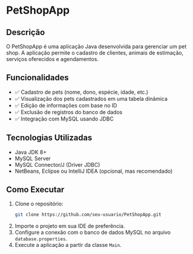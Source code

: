# PetShopApp

## Descrição
O PetShopApp é uma aplicação Java desenvolvida para gerenciar um pet shop. A aplicação permite o cadastro de clientes, animais de estimação, serviços oferecidos e agendamentos.

## Funcionalidades
- ✅ Cadastro de pets (nome, dono, espécie, idade, etc.)
- ✅ Visualização dos pets cadastrados em uma tabela dinâmica
- ✅ Edição de informações com base no ID
- ✅ Exclusão de registros do banco de dados
- ✅ Integração com MySQL usando JDBC

## Tecnologias Utilizadas
- Java JDK 8+
- MySQL Server
- MySQL Connector/J (Driver JDBC)
- NetBeans, Eclipse ou IntelliJ IDEA (opcional, mas recomendado)

## Como Executar
1. Clone o repositório:
    ```bash
    git clone https://github.com/seu-usuario/PetShopApp.git
    ```
2. Importe o projeto em sua IDE de preferência.
3. Configure a conexão com o banco de dados MySQL no arquivo `database.properties`.
4. Execute a aplicação a partir da classe `Main`.